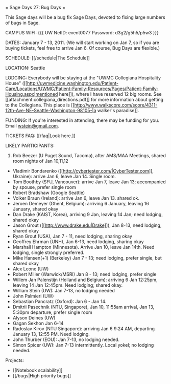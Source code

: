 = Sage Days 27: Bug Days =

This Sage days will be a bug fix Sage Days, devoted to fixing large numbers of bugs in Sage. 

CAMPUS WIFI:
{{{
UW NetID: 	event0077
Password: 	d3g2/g5h5/p5w3
}}}

DATES: January 7 - 13, 2011.  (We will start working on Jan 7, so if you are buying tickets, feel free to arrive Jan 6.  Of course, Bug Days are flexible.)   

SCHEDULE: [[/schedule|The Schedule]] 

LOCATION: Seattle

LODGING: Everybody will be staying at the "UWMC Collegiana Hospitality House" ([[http://uwmedicine.washington.edu/Patient-Care/Locations/UWMC/Patient-Family-Resources/Pages/Patient-Family-Housing.aspx|mentioned here]]), where I have reserved 12 big rooms.  See [[attachment:collegiana_directions.pdf]] for more information about getting to the Collegiana.  This place is [[http://www.walkscore.com/score/4311-12th-Ave-NE-Seattle-Washington-98105-|a walker's paradise]].

FUNDING: If you're interested in attending, there may be funding for you.   Email wstein@gmail.com.

TICKETS FAQ: [[/faq|Look here.]]

LIKELY PARTICIPANTS:

  1. Rob Beezer (U Puget Sound, Tacoma), after AMS/MAA Meetings, shared room nights of Jan 10,11,12
  * Vladimir Bondarenko ([[http://cybertester.com/|CyberTester.com]], Ukraine): arrive Jan 6, leave Jan 14. Single room.
  * Tom Boothby (SFU, Vancouver): arrive Jan 7, leave Jan 13; accompanied by spouse, prefer single room
  * Robert Bradshaw (Google Seattle)
  * Volker Braun (Ireland): arrive Jan 6, leave Jan 13. shared ok.
  * Jeroen Demeyer (Ghent, Belgium): arriving 6 January, leaving 16 January, shared okay
  * Dan Drake (KAIST, Korea), arriving 9 Jan, leaving 14 Jan; need lodging, shared okay
  * Jason Grout ([[http://www.drake.edu|Drake]]), Jan 8-13, need lodging, shared okay
  * Ryan Grout (USA), Jan 7 - 11, need lodging, sharing okay
  * Geoffrey Ehrman (UNH), Jan 6-13, need lodging, sharing okay
  * Marshall Hampton (Minnesota).  Arrive Jan 10, leave Jan 14th.  Need lodging, single strongly preferred.
  * Mike Hansen(+1) (Berkeley)  Jan 7 - 13; need lodging, prefer single, but shared okay
  * Alex Leone  (UW)
  * Robert Miller (Warwick/MSRI) Jan 8 - 13; need lodging, prefer single
  * Willem Jan Palenstijn (Holland and Belgium): arriving 6 Jan 12:25pm, leaving 14 Jan 12:45pm. Need lodging; shared okay.
  * William Stein (UW):  Jan 7-13, no lodging needed
  * John Palmieri (UW)
  * Sebastian Pancratz (Oxford): Jan 6 - Jan 14.
  * Dmitrii Pasechnik (NTU, Singapore), Jan 10, 11:55am arrival, Jan 13, 5:30pm departure, prefer single room
  * Alyson Deines (UW)
  * Gagan Sekhon Jan 6-14
  * Radoslav Kirov (NTU Singapore): arriving Jan 6 9:24 AM, departing January 13, 12:55 PM. Need lodging.
  * John Thurber (EOU):  Jan 7-13, no lodging needed.
  * Simon Spicer (UW): Jan 7-13 intermittently. Local yokel; no lodging needed.

Projects:

  * [[Notebook scalability]]
  * [[/bugs|High priority bugs]]
